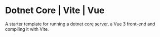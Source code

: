 # Dotnet Core | Vite | Vue

A starter template for running a dotnet core server, a Vue 3 front-end and compiling it with Vite.
